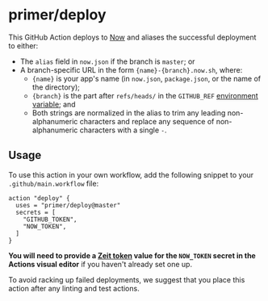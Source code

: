 # primer/deploy

This GitHub Action deploys to [Now] and aliases the successful deployment to either:

* The `alias` field in `now.json` if the branch is `master`; or
* A branch-specific URL in the form `{name}-{branch}.now.sh`, where:
    * `{name}` is your app's name (in `now.json`, `package.json`, or the name of the directory);
    * `{branch}` is the part after `refs/heads/` in the `GITHUB_REF` [environment variable](https://developer.github.com/actions/creating-github-actions/accessing-the-runtime-environment/#environment-variables); and
    * Both strings are normalized in the alias to trim any leading non-alphanumeric characters and replace any sequence of non-alphanumeric characters with a single `-`.

## Usage
To use this action in your own workflow, add the following snippet to your `.github/main.workflow` file:

```hcl
action "deploy" {
  uses = "primer/deploy@master"
  secrets = [
    "GITHUB_TOKEN",
    "NOW_TOKEN",
  ]
}
```

**You will need to provide a [Zeit token](https://zeit.co/account/tokens) value for the `NOW_TOKEN` secret in the Actions visual editor** if you haven't already set one up.

To avoid racking up failed deployments, we suggest that you place this action after any linting and test actions.

[Now]: https://zeit.co/now
